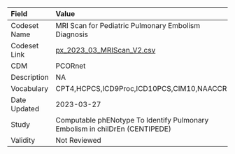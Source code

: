 |Field        |Value                                                                       |
|:------------|:---------------------------------------------------------------------------|
|Codeset Name |MRI Scan for Pediatric Pulmonary Embolism Diagnosis                         |
|Codeset Link |[px_2023_03_MRIScan_V2.csv](https://github.com/PEDSnet/Variable-Dictionary/blob/main/procedures/px_2023_03_MRIScan_V2.csv.csv)|
|CDM          |PCORnet                                                                     |
|Description  |NA                                                                          |
|Vocabulary   |CPT4,HCPCS,ICD9Proc,ICD10PCS,CIM10,NAACCR                                   |
|Date Updated |2023-03-27                                                                  |
|Study        |Computable phENotype To Identify Pulmonary Embolism in chilDrEn (CENTIPEDE) |
|Validity     |Not Reviewed                                                                |
